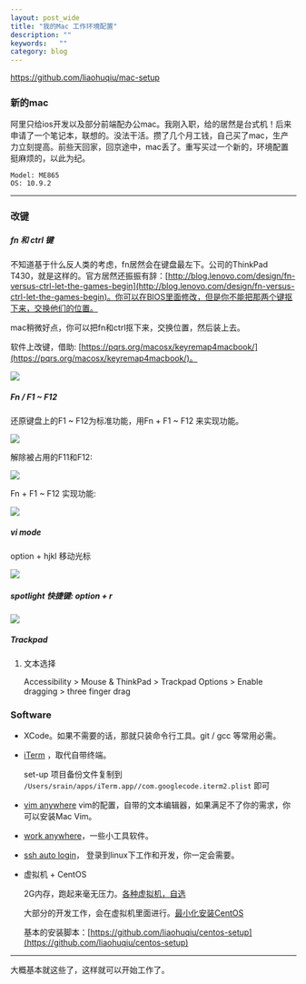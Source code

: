 ```yaml
---
layout: post_wide
title: "我的Mac 工作环境配置"
description: ""
keywords:   ""
category: blog
---
```


https://github.com/liaohuqiu/mac-setup

### 新的mac

阿里只给ios开发以及部分前端配办公mac。我刚入职，给的居然是台式机！后来申请了一个笔记本，联想的。没法干活。攒了几个月工钱，自己买了mac，生产力立刻提高。前些天回家，回京途中，mac丢了。重写买过一个新的，环境配置挺麻烦的，以此为纪。

```
Model: ME865
OS: 10.9.2
```

---

### 改键

##### fn 和 ctrl 键


不知道基于什么反人类的考虑，fn居然会在键盘最左下。公司的ThinkPad T430，就是这样的。官方居然还振振有辞：[http://blog.lenovo.com/design/fn-versus-ctrl-let-the-games-begin](http://blog.lenovo.com/design/fn-versus-ctrl-let-the-games-begin)。你可以在BIOS里面修改，但是你不能把那两个键抠下来，交换他们的位置。

mac稍微好点，你可以把fn和ctrl抠下来，交换位置，然后装上去。

软件上改键，借助:  [https://pqrs.org/macosx/keyremap4macbook/](https://pqrs.org/macosx/keyremap4macbook/)。

<img src="//img1.liaohuqiu.com/mac-setup-keys-fn-ctrl.png"/>

##### Fn / F1 ~ F12

还原键盘上的F1 ~ F12为标准功能，用Fn + F1 ~ F12 来实现功能。

<img src="//img1.liaohuqiu.com/mac-setup-keys-fn.png"/>

解除被占用的F11和F12:

<img src="//img1.liaohuqiu.com/mac-setup-keys-f11-f12.png"/>

Fn + F1 ~ F12 实现功能:


<img src="//img1.liaohuqiu.com/mac-setup-keys-fn-f1-f12.png"/>


##### vi mode

option + hjkl 移动光标

<img src="//img1.liaohuqiu.com/mac-setup-keys-vi-mode.png"/>

##### spotlight 快捷键: option + r

<img src="//img1.liaohuqiu.com/mac-setup-keys-spotlight.png"/>

##### Trackpad

1.  文本选择

    Accessibility > Mouse & ThinkPad > Trackpad Options > Enable dragging > three finger drag

### Software

*   XCode。如果不需要的话，那就只装命令行工具。git / gcc 等常用必需。

*   [iTerm](http://www.iterm2.com/) ，取代自带终端。

    set-up 项目备份文件复制到 `/Users/srain/apps/iTerm.app//com.googlecode.iterm2.plist` 即可

*   [vim anywhere](https://github.com/liaohuqiu/vim_anywhere) vim的配置，自带的文本编辑器，如果满足不了你的需求，你可以安装Mac Vim。

*   [work anywhere](https://github.com/liaohuqiu/work-anywhere)，一些小工具软件。

*   [ssh auto login](https://github.com/liaohuqiu/ssh-auto-login)， 登录到linux下工作和开发，你一定会需要。

*   虚拟机 + CentOS

    2G内存，跑起来毫无压力。[各种虚拟机，自选](http://lifehacker.com/5714966/five-best-virtual-machine-applications)

    大部分的开发工作，会在虚拟机里面进行。[最小化安装CentOS](http://www.liaohuqiu.net/posts/install-lamp-on-minimum-centos/)
    
    基本的安装脚本：[https://github.com/liaohuqiu/centos-setup](https://github.com/liaohuqiu/centos-setup)

---

大概基本就这些了，这样就可以开始工作了。
